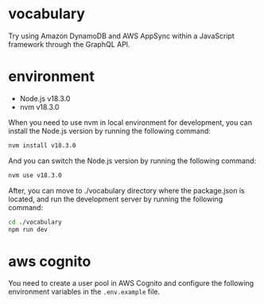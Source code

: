 # vocabulary
Try using Amazon DynamoDB and AWS AppSync within a JavaScript framework through the GraphQL API.

# environment
- Node.js v18.3.0
- nvm v18.3.0

When you need to use nvm in local environment for development,
you can install the Node.js version by running the following command:
```bash
nvm install v18.3.0
```
And you can switch the Node.js version by running the following command:
```bash
nvm use v18.3.0
```
After, you can move to ./vocabulary directory where the package.json is located,
and run the development server by running the following command:
```bash
cd ./vocabulary
npm run dev
```

# aws cognito
You need to create a user pool in AWS Cognito and configure the following environment variables in the `.env.example` file.
